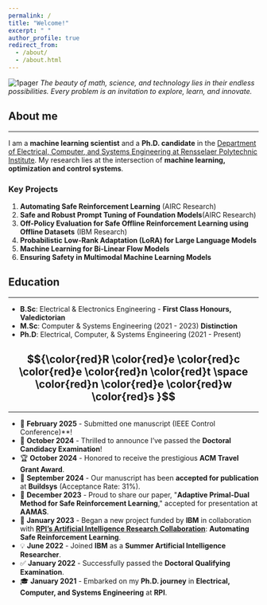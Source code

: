 ```yaml
---
permalink: /
title: "Welcome!"
excerpt: " "
author_profile: true
redirect_from: 
  - /about/
  - /about.html
---
```

![1pager](https://Kaycee074.github.io/images/A23.jpg "Flyer")
*The beauty of math, science, and technology lies in their endless possibilities. Every problem is an invitation to explore, learn, and innovate.* 


## About me
___  


I am a **machine learning scientist** and a **Ph.D. candidate** in the [Department of Electrical, Computer, and Systems Engineering at Rensselaer Polytechnic Institute](https://ecse.rpi.edu/). My research lies at the intersection of **machine learning, optimization and control systems**. 

### Key Projects
1. **Automating Safe Reinforcement Learning** (AIRC Research)
2. **Safe and Robust Prompt Tuning of Foundation Models**(AIRC Research)
3. **Off-Policy Evaluation for Safe Offline Reinforcement Learning using Offline Datasets** (IBM Research)
4. **Probabilistic Low-Rank Adaptation (LoRA) for Large Language Models**
5. **Machine Learning for Bi-Linear Flow Models**
6. **Ensuring Safety in Multimodal Machine Learning Models**


## Education
___
* **B.Sc**: Electrical & Electronics Engineering - **First Class Honours, Valedictorian**
* **M.Sc**: Computer & Systems Engineering (2021 - 2023) **Distinction**
* **Ph.D**: Electrical, Computer, & Systems Engineering (2021 - Present)



## $${\color{red}R \color{red}e \color{red}c \color{red}e \color{red}n \color{red}t \space \color{red}n \color{red}e \color{red}w \color{red}s }$$ 
___
* 🎉 **February 2025** - Submitted one manuscript (IEEE Control Conference)**! 
* 🎉 **October 2024** - Thrilled to announce I’ve passed the **Doctoral Candidacy Examination**! 
* 🏆 **October 2024** - Honored to receive the prestigious **ACM Travel Grant Award**.
* 📜 **September 2024** - Our manuscript has been **accepted for publication** at **Buildsys** (Acceptance Rate: 31%).
* 📝 **December 2023** - Proud to share our paper, "**Adaptive Primal-Dual Method for Safe Reinforcement Learning**," accepted for presentation at **AAMAS**.
* 🚀 **January 2023** - Began a new project funded by **IBM** in collaboration with [**RPI’s Artificial Intelligence Research Collaboration**](https://airc.rpi.edu/about): **Automating Safe Reinforcement Learning**.
* 💡 **June 2022** - Joined **IBM** as a **Summer Artificial Intelligence Researcher**.
* ✅ **January 2022** - Successfully passed the **Doctoral Qualifying Examination**.
* 🎓 **January 2021** - Embarked on my **Ph.D. journey** in **Electrical, Computer, and Systems Engineering** at **RPI**.




